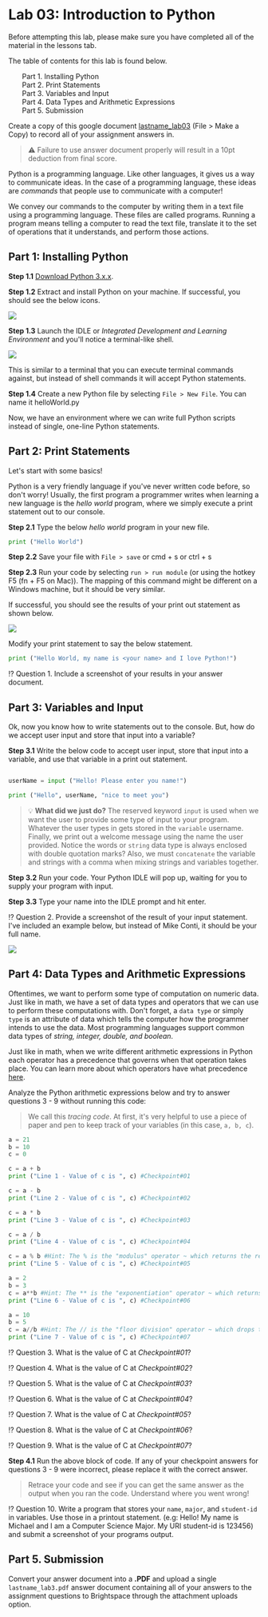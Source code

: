 # Lab 03: Introduction to Python

Before attempting this lab, please make sure you have completed all of the material in the lessons tab.

The table of contents for this lab is found below.

&nbsp;&nbsp;&nbsp;&nbsp;&nbsp;&nbsp; Part 1. Installing Python <br>
&nbsp;&nbsp;&nbsp;&nbsp;&nbsp;&nbsp; Part 2. Print Statements <br>
&nbsp;&nbsp;&nbsp;&nbsp;&nbsp;&nbsp; Part 3. Variables and Input  <br>
&nbsp;&nbsp;&nbsp;&nbsp;&nbsp;&nbsp; Part 4. Data Types and Arithmetic Expressions <br>
&nbsp;&nbsp;&nbsp;&nbsp;&nbsp;&nbsp; Part 5. Submission <br>

Create a copy of this google document [lastname_lab03](https://docs.google.com/document/d/1rfK-Lb4ocslLxieoG_ra0nudwiFvtTd4SS-kBjvS1xU/edit?usp=sharing) (File > Make a Copy) to record all of your assignment answers in.

> :warning: Failure to use answer document properly will result in a 10pt deduction from final score.

Python is a programming language. Like other languages, it gives us a way to communicate ideas. In the case of a programming language, these ideas are *commands* that people use to communicate with a computer!

We convey our commands to the computer by writing them in a text file using a programming language. These files are called programs. Running a program means telling a computer to read the text file, translate it to the set of operations that it understands, and perform those actions.

## Part 1: Installing Python

**Step 1.1** [Download Python 3.x.x](https://www.Python.org/downloads/). 

**Step 1.2** Extract and install Python on your machine. If successful, you should see the below icons.

<img src="images/fig1.png">

**Step 1.3** Launch the IDLE or *Integrated Development and Learning Environment* and you'll notice a terminal-like shell.

<img src="images/fig2.png">

This is similar to a terminal that you can execute terminal commands against, but instead of shell commands it will accept Python statements. 

**Step 1.4** Create a new Python file by selecting `File > New File`. You can name it helloWorld.py

Now, we have an environment where we can write full Python scripts instead of single, one-line Python statements.

## Part 2: Print Statements

Let's start with some basics!

Python is a very friendly language if you've never written code before, so don't worry! Usually, the first program a programmer writes when learning a new language is the *hello world* program, where we simply execute a print statement out to our console. 

**Step 2.1** Type the below *hello world* program in your new file.

```Python
print ("Hello World")
```
**Step 2.2** Save your file with `File > save` or cmd + s or ctrl + s

**Step 2.3** Run your code by selecting `run > run module` (or using the hotkey F5 (fn + F5 on Mac)). The mapping of this command might be different on a Windows machine, but it should be very similar.

If successful, you should see the results of your print out statement as shown below. 

<img src="images/fig3.png">

Modify your print statement to say the below statement.

```Python
print ("Hello World, my name is <your name> and I love Python!")
```

:interrobang: Question 1. Include a screenshot of your results in your answer document.

## Part 3: Variables and Input 

Ok, now you know how to write statements out to the console. But, how do we accept user input and store that input into a variable?

**Step 3.1** Write the below code to accept user input, store that input into a variable, and use that variable in a print out statement.

```Python

userName = input ("Hello! Please enter you name!")

print ("Hello", userName, "nice to meet you")
```

> :bulb: **What did we just do?** The reserved keyword `input` is used when we want the user to provide some type of input to your program. Whatever the user types in gets stored in the `variable` username. Finally, we print out a welcome message using the name the user provided. Notice the words or `string` data type is always enclosed with double quotation marks? Also, we must `concatenate` the variable and strings with a comma when mixing strings and variables together.

**Step 3.2** Run your code. Your Python IDLE will pop up, waiting for you to supply your program with input. 

**Step 3.3** Type your name into the IDLE prompt and hit enter.

:interrobang: Question 2. Provide a screenshot of the result of your input statement. I've included an example below, but instead of Mike Conti, it should be your full name.

<img src="images/fig4.png">

 ## Part 4: Data Types and Arithmetic Expressions

Oftentimes, we want to perform some type of computation on numeric data. Just like in math, we have a set of data types and operators that we can use to perform these computations with. Don't forget, a `data type` or simply `type` is an attribute of data which tells the computer how the programmer intends to use the data. Most programming languages support common data types of *string, integer, double, and boolean*. 

Just like in math, when we write different arithmetic expressions in Python each operator has a precedence that governs when that operation takes place. You can learn more about which operators have what precedence [here](https://www.mathcs.emory.edu/~valerie/courses/fall10/155/resources/op_precedence.html).

Analyze the Python arithmetic expressions below and try to answer questions 3 - 9 without running this code:

> We call this *tracing code*. At first, it's very helpful to use a piece of paper and pen to keep track of your variables (in this case, `a, b, c`).

```Python
a = 21
b = 10
c = 0

c = a + b
print ("Line 1 - Value of c is ", c) #Checkpoint#01

c = a - b
print ("Line 2 - Value of c is ", c) #Checkpoint#02

c = a * b
print ("Line 3 - Value of c is ", c) #Checkpoint#03

c = a / b
print ("Line 4 - Value of c is ", c) #Checkpoint#04

c = a % b #Hint: The % is the "modulus" operator ~ which returns the remainder of the expression (e.g (7 % 3 == 1)).
print ("Line 5 - Value of c is ", c) #Checkpoint#05

a = 2
b = 3
c = a**b #Hint: The ** is the "exponentiation" operator ~ which returns a^b (e.g 2**3 == 8).
print ("Line 6 - Value of c is ", c) #Checkpoint#06

a = 10
b = 5
c = a//b #Hint: The // is the "floor division" operator ~ which drops the remainder part of the quotient (e.g 12//5 == 2). 
print ("Line 7 - Value of c is ", c) #Checkpoint#07

```

:interrobang: Question 3. What is the value of C at *Checkpoint#01*? <br>

:interrobang: Question 4. What is the value of C at *Checkpoint#02*? <br>

:interrobang: Question 5. What is the value of C at *Checkpoint#03*? <br>

:interrobang: Question 6. What is the value of C at *Checkpoint#04*? <br>

:interrobang: Question 7. What is the value of C at *Checkpoint#05*? <br>

:interrobang: Question 8. What is the value of C at *Checkpoint#06*? <br>

:interrobang: Question 9. What is the value of C at *Checkpoint#07*? <br>

**Step 4.1** Run the above block of code. If any of your checkpoint answers for questions 3 - 9 were incorrect, please replace it with the correct answer.

> Retrace your code and see if you can get the same answer as the output when you ran the code. Understand where you went wrong!

:interrobang: Question 10. Write a program that stores your `name`, `major`, and `student-id` in variables. Use those in a printout statement. (e.g: Hello! My name is Michael and I am a Computer Science Major. My URI student-id is 123456) and submit a screenshot of your programs output.

## Part 5. Submission

Convert your answer document into a **.PDF** and upload a single `lastname_lab3.pdf` answer document containing all of your answers to the assignment questions to Brightspace through the attachment uploads option.
